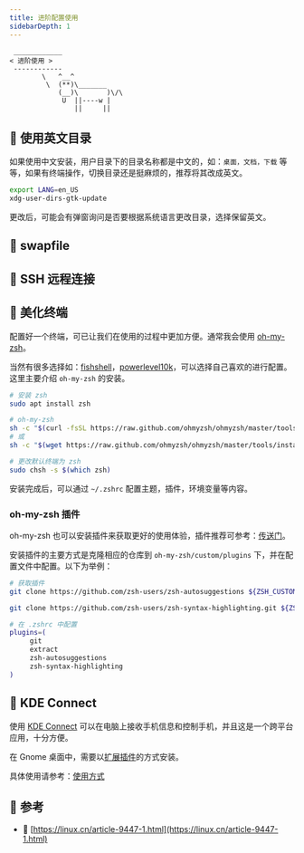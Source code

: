 ```yaml
---
title: 进阶配置使用
sidebarDepth: 1
---
```



```:no-line-numbers
 ____________
< 进阶使用 >
 ------------
        \   ^__^
         \  (**)\_______
            (__)\       )\/\
             U  ||----w |
                ||     ||
```


## 🥛 使用英文目录

如果使用中文安装，用户目录下的目录名称都是中文的，如：`桌面，文档，下载` 等等，如果有终端操作，切换目录还是挺麻烦的，推荐将其改成英文。

```sh
export LANG=en_US
xdg-user-dirs-gtk-update
```

更改后，可能会有弹窗询问是否要根据系统语言更改目录，选择保留英文。



## 🍵 swapfile


## 🍹 SSH 远程连接



## 🍾 美化终端

配置好一个终端，可已让我们在使用的过程中更加方便。通常我会使用 [oh-my-zsh](https://ohmyz.sh/)。

当然有很多选择如：[fishshell](https://fishshell.com/)，[powerlevel10k](https://github.com/romkatv/powerlevel10k)，可以选择自己喜欢的进行配置。这里主要介绍 `oh-my-zsh` 的安装。

```sh
# 安装 zsh
sudo apt install zsh

# oh-my-zsh
sh -c "$(curl -fsSL https://raw.github.com/ohmyzsh/ohmyzsh/master/tools/install.sh)"
# 或
sh -c "$(wget https://raw.github.com/ohmyzsh/ohmyzsh/master/tools/install.sh -O -)"

# 更改默认终端为 zsh
sudo chsh -s $(which zsh)
```

安装完成后，可以通过 `~/.zshrc` 配置主题，插件，环境变量等内容。

### oh-my-zsh 插件

oh-my-zsh 也可以安装插件来获取更好的使用体验，插件推荐可参考：[传送门](https://www.zhihu.com/question/49284484)。

安装插件的主要方式是克隆相应的仓库到 `oh-my-zsh/custom/plugins` 下，并在配置文件中配置。以下为举例：

```sh
# 获取插件
git clone https://github.com/zsh-users/zsh-autosuggestions ${ZSH_CUSTOM:-~/.oh-my-zsh/custom}/plugins/zsh-autosuggestions

git clone https://github.com/zsh-users/zsh-syntax-highlighting.git ${ZSH_CUSTOM:-~/.oh-my-zsh/custom}/plugins/zsh-syntax-highlighting

# 在 .zshrc 中配置
plugins=(
     git
     extract
     zsh-autosuggestions
     zsh-syntax-highlighting
)
```


## 🥃 KDE Connect

使用 [KDE Connect](https://kdeconnect.kde.org/) 可以在电脑上接收手机信息和控制手机，并且这是一个跨平台应用，十分方便。

在 Gnome 桌面中，需要以[扩展插件](https://extensions.gnome.org/extension/1319/gsconnect/)的方式安装。

具体使用请参考：[使用方式](https://arch.icekylin.online/apps/collaboration.html#%F0%9F%94%97-kde-connect)




## 🥤 参考

- 🔗 [https://linux.cn/article-9447-1.html](https://linux.cn/article-9447-1.html)

